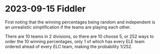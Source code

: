2023-09-15 Fiddler
==================
First noting that the winning percentages being random and independent is
an unrealistic simplification if the teams are playing each other.

There are 10 teams in 2 divisions, so there are 10 choose 5, or 252 ways to
order the 10 winning percentages, only 1 of which has every ELE team ordered
ahead of every ELC team, making the probability 1/252.
